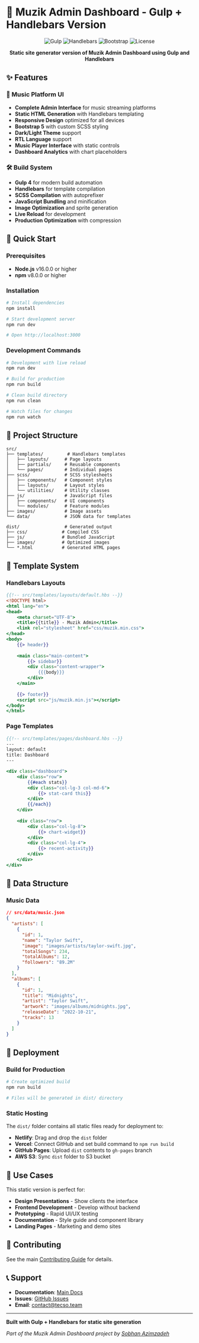 # 🎵 Muzik Admin Dashboard - Gulp + Handlebars Version

<div align="center">

![Gulp](https://img.shields.io/badge/Gulp-CF4647?logo=gulp)
![Handlebars](https://img.shields.io/badge/Handlebars-f0772b?logo=handlebarsdotjs)
![Bootstrap](https://img.shields.io/badge/Bootstrap-5.2.3-7952B3?logo=bootstrap)
![License](https://img.shields.io/badge/license-MIT-green)

**Static site generator version of Muzik Admin Dashboard using Gulp and Handlebars**

</div>

## ✨ Features

### 🎵 Music Platform UI
- **Complete Admin Interface** for music streaming platforms
- **Static HTML Generation** with Handlebars templating
- **Responsive Design** optimized for all devices
- **Bootstrap 5** with custom SCSS styling
- **Dark/Light Theme** support
- **RTL Language** support
- **Music Player Interface** with static controls
- **Dashboard Analytics** with chart placeholders

### 🛠️ Build System
- **Gulp 4** for modern build automation
- **Handlebars** for template compilation
- **SCSS Compilation** with autoprefixer
- **JavaScript Bundling** and minification
- **Image Optimization** and sprite generation
- **Live Reload** for development
- **Production Optimization** with compression

## 🚀 Quick Start

### Prerequisites
- **Node.js** v16.0.0 or higher
- **npm** v8.0.0 or higher

### Installation

```bash
# Install dependencies
npm install

# Start development server
npm run dev

# Open http://localhost:3000
```

### Development Commands

```bash
# Development with live reload
npm run dev

# Build for production
npm run build

# Clean build directory
npm run clean

# Watch files for changes
npm run watch
```

## 📁 Project Structure

```
src/
├── templates/         # Handlebars templates
│   ├── layouts/      # Page layouts
│   ├── partials/     # Reusable components
│   └── pages/        # Individual pages
├── scss/             # SCSS stylesheets
│   ├── components/   # Component styles
│   ├── layouts/      # Layout styles
│   └── utilities/    # Utility classes
├── js/               # JavaScript files
│   ├── components/   # UI components
│   └── modules/      # Feature modules
├── images/           # Image assets
└── data/             # JSON data for templates

dist/                 # Generated output
├── css/             # Compiled CSS
├── js/              # Bundled JavaScript
├── images/          # Optimized images
└── *.html           # Generated HTML pages
```

## 🎨 Template System

### Handlebars Layouts

```handlebars
{{!-- src/templates/layouts/default.hbs --}}
<!DOCTYPE html>
<html lang="en">
<head>
    <meta charset="UTF-8">
    <title>{{title}} - Muzik Admin</title>
    <link rel="stylesheet" href="css/muzik.min.css">
</head>
<body>
    {{> header}}
    
    <main class="main-content">
        {{> sidebar}}
        <div class="content-wrapper">
            {{{body}}}
        </div>
    </main>
    
    {{> footer}}
    <script src="js/muzik.min.js"></script>
</body>
</html>
```

### Page Templates

```handlebars
{{!-- src/templates/pages/dashboard.hbs --}}
---
layout: default
title: Dashboard
---

<div class="dashboard">
    <div class="row">
        {{#each stats}}
        <div class="col-lg-3 col-md-6">
            {{> stat-card this}}
        </div>
        {{/each}}
    </div>
    
    <div class="row">
        <div class="col-lg-8">
            {{> chart-widget}}
        </div>
        <div class="col-lg-4">
            {{> recent-activity}}
        </div>
    </div>
</div>
```

## 🎵 Data Structure

### Music Data

```json
// src/data/music.json
{
  "artists": [
    {
      "id": 1,
      "name": "Taylor Swift",
      "image": "images/artists/taylor-swift.jpg",
      "totalSongs": 234,
      "totalAlbums": 12,
      "followers": "89.2M"
    }
  ],
  "albums": [
    {
      "id": 1,
      "title": "Midnights",
      "artist": "Taylor Swift",
      "artwork": "images/albums/midnights.jpg",
      "releaseDate": "2022-10-21",
      "tracks": 13
    }
  ]
}
```

## 🚀 Deployment

### Build for Production

```bash
# Create optimized build
npm run build

# Files will be generated in dist/ directory
```

### Static Hosting

The `dist/` folder contains all static files ready for deployment to:
- **Netlify**: Drag and drop the `dist` folder
- **Vercel**: Connect GitHub and set build command to `npm run build`
- **GitHub Pages**: Upload `dist` contents to `gh-pages` branch
- **AWS S3**: Sync `dist` folder to S3 bucket

## 🎯 Use Cases

This static version is perfect for:

- **Design Presentations** - Show clients the interface
- **Frontend Development** - Develop without backend
- **Prototyping** - Rapid UI/UX testing
- **Documentation** - Style guide and component library
- **Landing Pages** - Marketing and demo sites

## 🤝 Contributing

See the main [Contributing Guide](../../CONTRIBUTING.md) for details.

## 📞 Support

- **Documentation**: [Main Docs](../../docs/)
- **Issues**: [GitHub Issues](https://github.com/sobhanaz/muzik-admin-dashboard/issues)
- **Email**: contact@tecso.team

---

**Built with Gulp + Handlebars for static site generation**

*Part of the Muzik Admin Dashboard project by [Sobhan Azimzadeh](https://github.com/sobhanaz)*